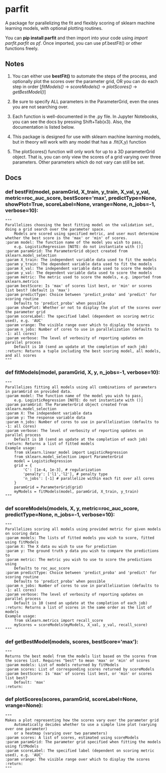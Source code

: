 # parfit
A package for parallelizing the fit and flexibly scoring of sklearn machine learning models, with optional plotting routines.

You can **pip install parfit** and then import into your code using *import parfit.parfit as pf*. Once imported, you can use pf.bestFit() or other functions freely.

## Notes
1. You can either use **bestFit()** to automate the steps of the process, and optionally plot the scores over the parameter grid, OR you can do each step in order [*fitModels()* -> *scoreModels()* -> *plotScores()* -> *getBestModel()*]

2. Be sure to specify ALL parameters in the ParameterGrid, even the ones you are not searching over.

3. Each function is well-documented in the .py file. In Jupyter Notebooks, you can see the docs by pressing Shift+Tab(x3). Also, the documentation is listed below.

4. This package is designed for use with sklearn machine learning models, but in theory will work with any model that has a .fit(X,y) function

5. The plotScores() function will only work for up to a 3D parameterGrid object. That is, you can only view the scores of a grid varying over three parameters. Other parameters which do not vary can still be set.

## Docs
### def **bestFit**(model, paramGrid, X_train, y_train, X_val, y_val, metric=roc_auc_score, bestScore='max', predictType=None, showPlot=True, scoreLabel=None, vrange=None, n_jobs=-1, verbose=10):
    """
    Parallelizes choosing the best fitting model on the validation set, doing a grid search over the parameter space.
        Models are scored using specified metric, and user must determine whether the best score is the 'max' or 'min' of scores.
    :param model: The function name of the model you wish to pass,
        e.g. LogisticRegression [NOTE: do not instantiate with ()]
    :param paramGrid: The ParameterGrid object created from sklearn.model_selection
    :param X_train: The independent variable data used to fit the models
    :param y_train: The dependent variable data used to fit the models
    :param X_val: The independent variable data used to score the models
    :param y_val: The dependent variable data used to score the models
    :param metric: The metric used to score the models, e.g. imported from sklearn.metrics
    :param bestScore: Is 'max' of scores list best, or 'min' or scores list best? (default is 'max')
    :param predictType: Choice between 'predict_proba' and 'predict' for scoring routine
        Defaults to 'predict_proba' when possible
    :param showPlot: Whether or not to display the plot of the scores over the parameter grid
    :param scoreLabel: The specified label (dependent on scoring metric used), e.g. 'AUC'
    :param vrange: The visible range over which to display the scores
    :param n_jobs: Number of cores to use in parallelization (defaults to -1: all cores)
    :param verbose: The level of verbosity of reporting updates on parallel process
        Default is 10 (send an update at the completion of each job)
    :return: Returns a tuple including the best scoring model, all models, and all scores
    """

### def **fitModels**(model, paramGrid, X, y, n_jobs=-1, verbose=10):
    """
    Parallelizes fitting all models using all combinations of parameters in paramGrid on provided data.
    :param model: The function name of the model you wish to pass,
        e.g. LogisticRegression [NOTE: do not instantiate with ()]
    :param paramGrid: The ParameterGrid object created from sklearn.model_selection
    :param X: The independent variable data
    :param y: The response variable data
    :param n_jobs: Number of cores to use in parallelization (defaults to -1: all cores)
    :param verbose: The level of verbosity of reporting updates on parallel process
        Default is 10 (send an update at the completion of each job)
    :return: Returns a list of fitted models
    Example usage:
        from sklearn.linear_model import LogisticRegression
        from sklearn.model_selection import ParameterGrid
        model = LogisticRegression
        grid = {
            'C': [1e-4, 1e-3], # regularization
            'penalty': ['l1','l2'], # penalty type
            'n_jobs': [-1] # parallelize within each fit over all cores
        }
        paramGrid = ParameterGrid(grid)
        myModels = fitModels(model, paramGrid, X_train, y_train)
    """
    
### def **scoreModels**(models, X, y, metric=roc_auc_score, predictType=None, n_jobs=-1, verbose=10):
    """
    Parallelizes scoring all models using provided metric for given models on scoring data
    :param models: The lists of fitted models you wish to score, fitted using fitModels
    :param X: The X data ou wish to use for prediction
    :param y: The ground truth y data you wish to compare the predictions to
    :param metric: The metric you wish to use to score the predictions using
        Defaults to roc_auc_score
    :param predictType: Choice between 'predict_proba' and 'predict' for scoring routine
        Defaults to 'predict_proba' when possible
    :param n_jobs: Number of cores to use in parallelization (defaults to -1: all cores)
    :param verbose: The level of verbosity of reporting updates on parallel process
        Default is 10 (send an update at the completion of each job)
    :return: Returns a list of scores in the same order as the list of models
    Example usage:
        from sklearn.metrics import recall_score
        myScores = scoreModels(myModels, X_val, y_val, recall_score)
    """
    
### def **getBestModel**(models, scores, bestScore='max'):
    """
    Returns the best model from the models list based on the scores from
    the scores list. Requires "best" to mean 'max' or 'min' of scores
    :param models: List of models returned by fitModels
    :param scores: List of corresponding scores returned by scoreModels
    :param bestScore: Is 'max' of scores list best, or 'min' or scores list best?
        Default: 'max'
    :return:

### def **plotScores**(scores, paramGrid, scoreLabel=None, vrange=None):
    """
    Makes a plot representing how the scores vary over the parameter grid
        Automatically decides whether to use a simple line plot (varying over one parameter)
        or a heatmap (varying over two parameters)
    :param scores: A list of scores, estimated using scoreModels
    :param paramGrid: The parameter grid specified when fitting the models using fitModels
    :param scoreLabel: The specified label (dependent on scoring metric used), e.g. 'AUC'
    :param vrange: The visible range over which to display the scores
    :return:
    """

